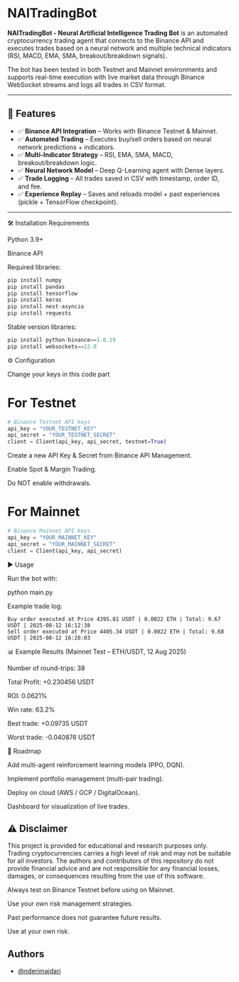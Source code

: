 # **NAITradingBot**

**NAITradingBot - Neural Artificial Intelligence Trading Bot** is an automated cryptocurrency trading agent that connects to the Binance API and executes trades based on a neural network and multiple technical indicators (RSI, MACD, EMA, SMA, breakout/breakdown signals).

The bot has been tested in both Testnet and Mainnet environments and supports real-time execution with live market data through Binance WebSocket streams and logs all trades in CSV format.

---

## 🚀 Features

- ✅ **Binance API Integration** – Works with Binance Testnet & Mainnet.
- ✅ **Automated Trading** – Executes buy/sell orders based on neural network predictions + indicators.
- ✅ **Multi-Indicator Strategy** – RSI, EMA, SMA, MACD, breakout/breakdown logic.
- ✅ **Neural Network Model** – Deep Q-Learning agent with Dense layers.
- ✅ **Trade Logging** – All trades saved in CSV with timestamp, order ID, and fee.
- ✅ **Experience Replay** – Saves and reloads model + past experiences (pickle + TensorFlow checkpoint).

---

🛠️ Installation
Requirements

Python 3.9+

Binance API

Required libraries:

```Python
pip install numpy
pip install pandas
pip install tensorflow
pip install keras
pip install nest-asyncio
pip install requests
```

Stable version libraries:

```Python
pip install python-binance==1.0.19
pip install websockets==12.0
```

⚙️ Configuration

Change your keys in this code part 

# For Testnet
```Python
# Binance Testnet API keys
api_key = "YOUR_TESTNET_KEY"
api_secret = "YOUR_TESTNET_SECRET"
client = Client(api_key, api_secret, testnet=True)
```

Create a new API Key & Secret from Binance API Management.

Enable Spot & Margin Trading.

Do NOT enable withdrawals. 

# For Mainnet
```Python
# Binance Mainnet API keys
api_key = "YOUR_MAINNET_KEY"
api_secret = "YOUR_MAINNET_SECRET"
client = Client(api_key, api_secret)
```

▶️ Usage

Run the bot with:

python main.py


Example trade log:

```
Buy order executed at Price 4395.81 USDT | 0.0022 ETH | Total: 9.67 USDT | 2025-08-12 16:12:38
Sell order executed at Price 4405.34 USDT | 0.0022 ETH | Total: 9.68 USDT | 2025-08-12 16:28:03
```

📊 Example Results (Mainnet Test – ETH/USDT, 12 Aug 2025)

Number of round-trips: 38

Total Profit: +0.230456 USDT

ROI: 0.0621%

Win rate: 63.2%

Best trade: +0.09735 USDT

Worst trade: -0.040876 USDT

🧠 Roadmap

 Add multi-agent reinforcement learning models (PPO, DQN).

 Implement portfolio management (multi-pair trading).

 Deploy on cloud (AWS / GCP / DigitalOcean).

 Dashboard for visualization of live trades.

## ⚠️ Disclaimer

This project is provided for educational and research purposes only.
Trading cryptocurrencies carries a high level of risk and may not be suitable for all investors.
The authors and contributors of this repository do not provide financial advice and are not responsible for any financial losses, damages, or consequences resulting from the use of this software.

Always test on Binance Testnet before using on Mainnet.

Use your own risk management strategies.

Past performance does not guarantee future results.

Use at your own risk.


## Authors

- [@nderimajdari](https://github.com/nderimajdari)

